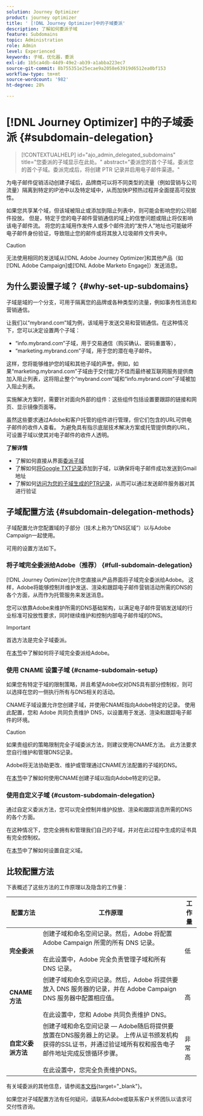 ```yaml
---
solution: Journey Optimizer
product: journey optimizer
title: ' [!DNL Journey Optimizer]中的子域委派'
description: 了解如何委派子域
feature: Subdomains
topic: Administration
role: Admin
level: Experienced
keywords: 子域，优化器，委派
exl-id: 1b5ca4db-44d9-49e2-ab39-a1abba223ec7
source-git-commit: 8b755351e25ecae9a2058e63919d6512ea0bf153
workflow-type: tm+mt
source-wordcount: '982'
ht-degree: 28%

---
```


# [!DNL Journey Optimizer] 中的子域委派 {#subdomain-delegation}

>[!CONTEXTUALHELP]
>id="ajo_admin_delegated_subdomains"
>title="您委派的子域显示在此处。"
>abstract="委派您的首个子域。委派您的首个子域。委派完成后，将创建 PTR 记录并启用电子邮件渠道。"

为电子邮件促销活动创建子域后，品牌商可以将不同类型的流量（例如营销与公司流量）隔离到特定的IP池中以及特定域中，从而加快IP预热过程并全面提高可投放性。

如果您共享某个域，但该域被阻止或添加到阻止列表中，则可能会影响您的公司邮件投放。 但是，特定于您的电子邮件营销通信的域上的信誉问题或阻止将仅影响该电子邮件流。 将您的主域用作发件人或多个邮件流的“发件人”地址也可能破坏电子邮件身份验证，导致阻止您的邮件或将其放入垃圾邮件文件夹中。

>[!CAUTION]
>
>无法使用相同的发送域从[!DNL Adobe Journey Optimizer]和其他产品（如[!DNL Adobe Campaign]或[!DNL Adobe Marketo Engage]）发送消息。

## 为什么要设置子域？ {#why-set-up-subdomains}

子域是域的一个分支，可用于隔离您的品牌或各种类型的流量，例如事务性消息和营销通信。

让我们以“mybrand.com”域为例，该域用于发送交易和营销通信。在这种情况下，您可以决定设置两个子域：

* “info.mybrand.com”子域，用于交易通信（购买确认、密码重置等），
* “marketing.mybrand.com”子域，用于您的潜在电子邮件。

这样，您将能够维护您的域和其他子域的声誉。例如，如果“marketing.mybrand.com”子域由于交付能力不佳而最终被互联网服务提供商加入阻止列表，这将阻止整个“mybrand.com”域和“info.mybrand.com”子域被加入阻止列表。

实施解决方案时，需要针对面向外部的组件：这些组件包括设置要跟踪的链接和网页、显示镜像页面等。

虽然这些要求通过Adobe和客户托管的组件进行管理，但它们包含的URL可供电子邮件的收件人查看。 为避免具有指示底层技术解决方案或托管提供商的URL，可设置子域以使其对电子邮件的收件人透明。

**了解详情**

* 了解如何直接从界面[委派子域](delegate-subdomain.md)
* 了解如何[将Google TXT记录](google-txt.md)添加到子域，以确保将电子邮件成功发送到Gmail地址
* 了解如何[访问为您的子域生成的PTR记录](ptr-records.md)，从而可以通过发送邮件服务器对其进行验证

## 子域配置方法 {#subdomain-delegation-methods}

子域配置允许您配置域的子部分（技术上称为“DNS区域”）以与Adobe Campaign一起使用。

可用的设置方法如下。

### 将子域完全委派给Adobe（推荐） {#full-subdomain-delegation}

[!DNL Journey Optimizer]允许您直接从产品界面将子域完全委派给Adobe。 这样，Adobe将能够控制并维护发送、渲染和跟踪电子邮件营销活动所需的DNS的各个方面，从而作为托管服务来发送消息。

<!--The subdomain is fully delegated to Adobe. Adobe is able to control and maintain all aspects of DNS that are required for delivering, rendering and tracking messages.-->

您可以依靠Adobe来维护所需的DNS基础架构，以满足电子邮件营销发送域的行业标准可投放性要求，同时继续维护和控制内部电子邮件域的DNS。

>[!IMPORTANT]
>
>首选方法是完全子域委派。

在[本节](delegate-subdomain.md#set-up-subdomain)中了解如何将子域完全委派给Adobe。

### 使用 CNAME 设置子域 {#cname-subdomain-setup}

如果您有特定于域的限制策略，并且希望Adobe仅对DNS具有部分控制权，则可以选择在您的一侧执行所有与DNS相关的活动。

CNAME子域设置允许您创建子域，并使用CNAME指向Adobe特定的记录。 使用此配置，您和 Adobe 共同负责维护 DNS，以设置用于发送、渲染和跟踪电子邮件的环境。

>[!CAUTION]
>
>如果贵组织的策略限制完全子域委派方法，则建议使用CNAME方法。 此方法要求您自行维护和管理DNS记录。
>
>Adobe将无法协助更改、维护或管理通过CNAME方法配置的子域的DNS。

在[本节](delegate-subdomain.md#cname-subdomain-setup)中了解如何使用CNAME创建子域以指向Adobe特定的记录。

### 使用自定义子域 {#custom-subdomain-delegation}

通过自定义委派方法，您可以完全控制并维护投放、渲染和跟踪消息所需的DNS的各个方面。

在这种情况下，您完全拥有和管理我们自己的子域，并对在此过程中生成的证书具有完全控制权。

在[本节](delegate-custom-subdomain.md)中了解如何设置自定义域。

## 比较配置方法

下表概述了这些方法的工作原理以及隐含的工作量：

| 配置方法 | 工作原理 | 工作量 |
|---|---|---|
| **完全委派** | 创建子域和命名空间记录。然后，Adobe 将配置 Adobe Campaign 所需的所有 DNS 记录。<br/><br/>在此设置中，Adobe 完全负责管理子域和所有 DNS 记录。 | 低 |
| **CNAME方法** | 创建子域和命名空间记录。然后，Adobe 将提供要放入 DNS 服务器的记录，并在 Adobe Campaign DNS 服务器中配置相应值。<br/><br/>在此设置中，您和 Adobe 共同负责维护 DNS。 | 高 |
| **自定义委派方法** | 创建子域和命名空间记录 — Adobe随后将提供要放置在DNS服务器上的记录。 上传从证书颁发机构获得的SSL证书，并通过验证域所有权和报告电子邮件地址完成反馈循环步骤。<br/><br/>在此设置中，您完全负责维护DNS。 | 非常高 |

有关域委派的其他信息，请参阅[本文档](https://experienceleague.adobe.com/docs/deliverability-learn/deliverability-best-practice-guide/additional-resources/product-specific-resources/campaign/ac-domain-name-setup.html?lang=zh-Hans){target="_blank"}。

如果您对子域配置方法有任何疑问，请联系Adobe或联系客户关怀团队以请求可交付性咨询。



